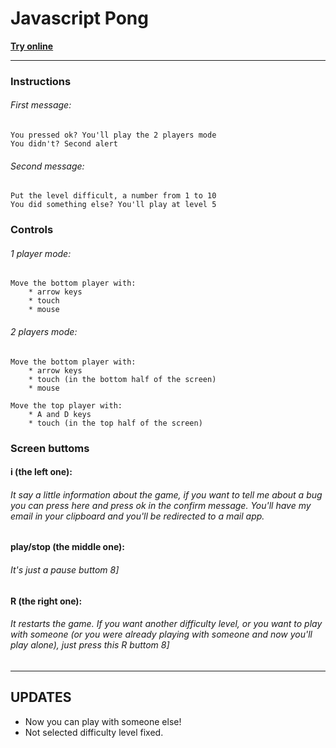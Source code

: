 # Javascript Pong


[<b>Try online</b>](https://luizon.github.io/Javascript_Pong)

---------------------------------------------------------

### Instructions
###### First message:
	You pressed ok? You'll play the 2 players mode
	You didn't? Second alert
###### Second message:
	Put the level difficult, a number from 1 to 10
	You did something else? You'll play at level 5

### Controls
###### 1 player mode:
	Move the bottom player with:
		* arrow keys
		* touch
		* mouse
###### 2 players mode:
	Move the bottom player with:
		* arrow keys
		* touch (in the bottom half of the screen)
		* mouse
	
	Move the top player with:
		* A and D keys
		* touch (in the top half of the screen)

### Screen buttoms
#### i (the left one):
###### It say a little information about the game, if you want to tell me about a bug you can press here and press ok in the confirm message. You'll have my email in your clipboard and you'll be redirected to a mail app.
#### play/stop (the middle one):
###### It's just a pause buttom  8]
#### R (the right one):
###### It restarts the game. If you want another difficulty level, or you want to play with someone (or you were already playing with someone and now you'll play alone), just press this R buttom 8]

---------------------------------------------------------

## UPDATES
 * Now you can play with someone else!
 * Not selected difficulty level fixed.